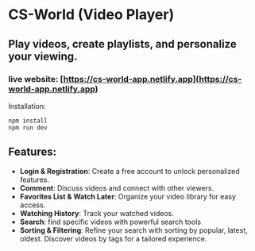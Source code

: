 # CS-World (Video Player)
## Play videos, create playlists, and personalize your viewing.
### live website: [https://cs-world-app.netlify.app](https://cs-world-app.netlify.app)

Installation:
```
npm install
npm run dev
```
## Features:
- **Login & Registration**: Create a free account to unlock personalized features.
- **Comment**: Discuss videos and connect with other viewers.
- **Favorites List & Watch Later**: Organize your video library for easy access.
- **Watching History**: Track your watched videos.
- **Search**: find specific videos with powerful search tools
- **Sorting & Filtering**: Refine your search with sorting by popular, latest, oldest. Discover videos by tags for a tailored experience.



